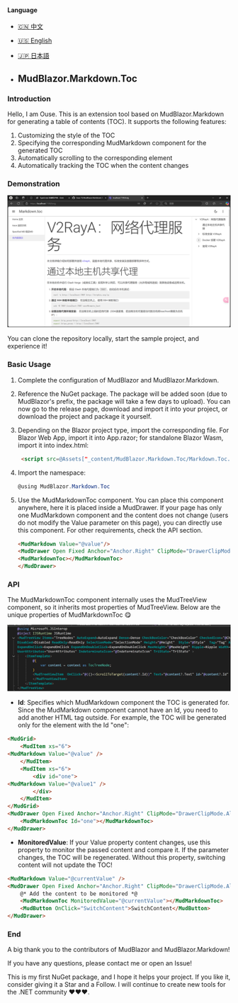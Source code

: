 #### Language
- [🇨🇳 中文](./ReadMe/ReadMe.cn.md)  
- [🇺🇸 English](./ReadMe/ReadMe.en.md)  
- [🇯🇵 日本語](./ReadMe/ReadMe.jp.md)

- ## MudBlazor.Markdown.Toc

### Introduction

Hello, I am Ouse. This is an extension tool based on MudBlazor.Markdown for generating a table of contents (TOC). It supports the following features:

1. Customizing the style of the TOC
2. Specifying the corresponding MudMarkdown component for the generated TOC
3. Automatically scrolling to the corresponding element
4. Automatically tracking the TOC when the content changes

### Demonstration

![image-20250329193214217](./ReadMe/assets/image-20250329193214217.png)

You can clone the repository locally, start the sample project, and experience it!

### Basic Usage

1. Complete the configuration of MudBlazor and MudBlazor.Markdown.

2. Reference the NuGet package. The package will be added soon (due to MudBlazor's prefix, the package will take a few days to upload). You can now go to the release page, download and import it into your project, or download the project and package it yourself.

3. Depending on the Blazor project type, import the corresponding file. For Blazor Web App, import it into App.razor; for standalone Blazor Wasm, import it into index.html:

   ```html
    <script src=@Assets["_content/MudBlazor.Markdown.Toc/Markdown.Toc.js"] type="module"></script>
   ```

4. Import the namespace:

   ```csharp
   @using MudBlazor.Markdown.Toc
   ```

5. Use the MudMarkdownToc component. You can place this component anywhere, here it is placed inside a MudDrawer. If your page has only one MudMarkdown component and the content does not change (users do not modify the Value parameter on this page), you can directly use this component. For other requirements, check the API section.

   ```html
   <MudMarkdown Value="@value"/>
   <MudDrawer Open Fixed Anchor="Anchor.Right" ClipMode="DrawerClipMode.Always">
   <MudMarkdownToc></MudMarkdownToc>
   </MudDrawer>
   ```

### API

The MudMarkdownToc component internally uses the MudTreeView component, so it inherits most properties of MudTreeView. Below are the unique properties of MudMarkdownToc 😋

![image-20250329201010291](./ReadMe/assets/image-20250329201010291.png)

- **Id**: Specifies which MudMarkdown component the TOC is generated for. Since the MudMarkdown component cannot have an Id, you need to add another HTML tag outside. For example, the TOC will be generated only for the element with the Id "one":

```html
<MudGrid>
    <MudItem xs="6">
<MudMarkdown Value="@value" />
    </MudItem>
    <MudItem xs="6">
        <div id="one">
<MudMarkdown Value="@value1" />
        </div>
    </MudItem>
</MudGrid>
<MudDrawer Open Fixed Anchor="Anchor.Right" ClipMode="DrawerClipMode.Always">
    <MudMarkdownToc Id="one"></MudMarkdownToc>
</MudDrawer>
```

- **MonitoredValue**: If your Value property content changes, use this property to monitor the passed content and compare it. If the parameter changes, the TOC will be regenerated. Without this property, switching content will not update the TOC!

```html
<MudMarkdown Value="@currentValue" />
<MudDrawer Open Fixed Anchor="Anchor.Right" ClipMode="DrawerClipMode.Always">
    @* Add the content to be monitored *@
    <MudMarkdownToc MonitoredValue="@currentValue"></MudMarkdownToc>
    <MudButton OnClick="SwitchContent">SwitchContent</MudButton>
</MudDrawer>
```

### End

A big thank you to the contributors of MudBlazor and MudBlazor.Markdown!

If you have any questions, please contact me or open an Issue!

This is my first NuGet package, and I hope it helps your project. If you like it, consider giving it a Star and a Follow. I will continue to create new tools for the .NET community ❤❤❤.


